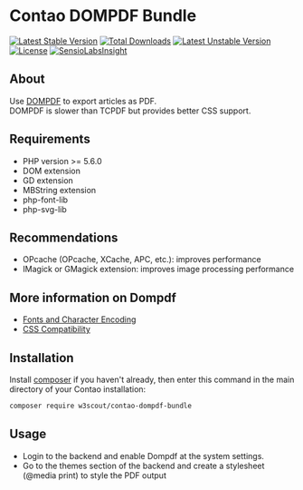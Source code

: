 # Contao DOMPDF Bundle

[![Latest Stable Version](https://poser.pugx.org/w3scout/contao-dompdf-bundle/v/stable)](https://packagist.org/packages/w3scout/contao-dompdf-bundle) [![Total Downloads](https://poser.pugx.org/w3scout/contao-dompdf-bundle/downloads)](https://packagist.org/packages/w3scout/contao-dompdf-bundle) [![Latest Unstable Version](https://poser.pugx.org/w3scout/contao-dompdf-bundle/v/unstable)](https://packagist.org/packages/w3scout/contao-dompdf-bundle) [![License](https://poser.pugx.org/w3scout/contao-dompdf-bundle/license)](https://packagist.org/packages/w3scout/contao-dompdf-bundle)
[![SensioLabsInsight](https://insight.sensiolabs.com/projects/46c89e84-7ad0-498c-a8f7-999c7b5d03cb/mini.png)](https://insight.sensiolabs.com/projects/46c89e84-7ad0-498c-a8f7-999c7b5d03cb)

## About
Use [DOMPDF](https://github.com/dompdf/dompdf) to export articles as PDF.  
DOMPDF is slower than TCPDF but provides better CSS support.

## Requirements
 * PHP version >= 5.6.0
 * DOM extension
 * GD extension
 * MBString extension
 * php-font-lib
 * php-svg-lib

## Recommendations
 * OPcache (OPcache, XCache, APC, etc.): improves performance
 * IMagick or GMagick extension: improves image processing performance

## More information on Dompdf
* [Fonts and Character Encoding](https://github.com/dompdf/dompdf/wiki/About-Fonts-and-Character-Encoding)
* [CSS Compatibility](https://github.com/dompdf/dompdf/wiki/CSSCompatibility)

## Installation
Install [composer](https://getcomposer.org) if you haven't already, then enter this command in the main directory of your Contao installation:
```sh
composer require w3scout/contao-dompdf-bundle
```

## Usage
* Login to the backend and enable Dompdf at the system settings.
* Go to the themes section of the backend and create a stylesheet (@media print) to style the PDF output
